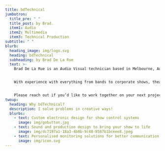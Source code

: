 ```yaml
---
title: bdTechnical
jumbotron:
  title_pre: " "
  title_post: by Brad.
  item1: Audio
  item2: Multimedia
  item3: Technical Production
subtitle: " "
blurb:
  heading_image: img/logo.svg
  heading: bdTechnical
  subheading: by Brad De La Rue
  text: >-
    Brad De La Rue is an Audio Visual technician based in Melbourne, Australia.


    With experience with everything from bands to corporate shows, theatre to electronics and many crazy stops along the way, I bring a unique perspective to your events.


    Please reach out if you’d like to work together on your next project.
twoup:
  heading: Why bdTechnical?
  description: I solve problems in creative ways!
  blurbs:
    - text: Custom electronic design for show control systems
      image: img/gobutton.jpg
    - text: Sound and production design to bring your show to life
      image: img/dc7197a1-18a3-4b0b-9c48-8587b1bceee8.jpeg
    - text: Personalised monitoring solutions for better communication
      image: img/icon.svg
---
```

